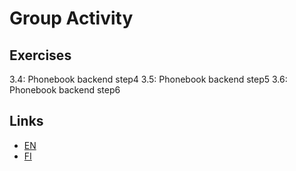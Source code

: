 # Group Activity

## Exercises
3.4: Phonebook backend step4
3.5: Phonebook backend step5
3.6: Phonebook backend step6


## Links
- [EN](https://fullstackopen.com/en/part3/node_js_and_express#exercises-3-1-3-6)
- [FI](https://fullstackopen.com/osa3/node_js_ja_express#tehtavat-3-1-3-6)